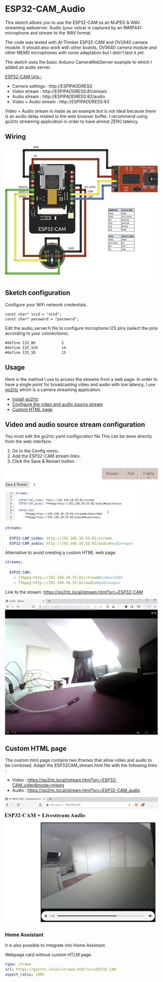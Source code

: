 # ESP32-CAM_Audio

This sketch allows you to use the ESP32-CAM as an MJPEG & WAV streaming webserver.
Audio (your voice) is captured by an INMP441 microphone and stream to the WAV format.

The code was tested  with AI-Thinker ESP32-CAM and OV2640 camera module.
It should also work with other boards, OV5640 camera module and other MEMS microphones with some adaptation but I didn't test it yet.

The sketch uses the basic Arduino CameraWebServer example to which I added an audio server.

<u>ESP32-CAM Urls : </u>

- Camera settings : http://ESPIPADDRESS
- Video stream : http://ESPIPADDRESS:81/stream
- Audio stream : http://ESPIPADDRESS:82/audio
- Video + Audio stream : http://ESPIPADDRESS:83


Video + Audio stream is made as an example but is not ideal because there is an audio delay related to the web browser buffer.
I recommend using go2rtc streaming application in order to have almost ZERO latency.

## Wiring

![Alt text](/img/image-4.png)

## Sketch configuration

Configure your WiFi network credentials.
```
const char* ssid = "ssid";
const char* password = "password";
```
Edit the audio_server.h file to configure microphone I2S pins (select the pins according to your connections).
```
#define I2S_WS            2 
#define I2S_SCK           14 
#define I2S_SD            15 
```
## Usage

Here is the method I use to access the streams from a web page.
In order to have a single point for broadcasting video and audio with low latency, I use 
[go2rtc](https://github.com/AlexxIT/go2rtc) which is a camera streaming application.

- [Install go2rtc](https://github.com/AlexxIT/go2rtc#fast-start)
- [Configure the video and audio source stream](#Video-and-audio-source-stream-configuration)
- [Custom HTML page](#Custom-HTML-page).

## Video and audio source stream configuration
You must edit the go2rtc.yaml configuration file.This can be done directly from the web interface.

1. Go to the Config menu.
2. Add the ESP32-CAM stream links.
3. Click the Save & Restart button.

![Alt text](/img/image-1.png)

```yaml
streams:

  ESP32-CAM_video: http://192.168.10.55:81/stream
  ESP32-CAM_audio: http://192.168.10.55:82/audio#audio=opus
```
Alternative to avoid creating a custom HTML web page.
```yaml
streams:

  ESP32-CAM:
    - ffmpeg:http://192.168.10.55:81/stream#video=h264
    - ffmpeg:http://192.168.10.55:82/audio#audio=opus
```
Link to the stream: https://go2rtc.local/stream.html?src=ESP32-CAM

![Alt text](/img/image-3.png)

## Custom HTML page
The custom html page contains two Iframes that allow video and audio to be combined.
Adapt the ESP32CAM_stream.html file with the following links :

- Video : https://go2rtc.local/stream.html?src=ESP32-CAM_video&mode=mjpeg
- Audio : https://go2rtc.local/stream.html?src=ESP32-CAM_audio

![Alt text](/img/image-2.png)

### Home Assistant

It is also possible to integrate into Home Assistant.

Webpage card without custom HTLM page.
```yaml
type: iframe
url: https://go2rtc.local/stream.html?src=ESP32-CAM
aspect_ratio: 100%
```
